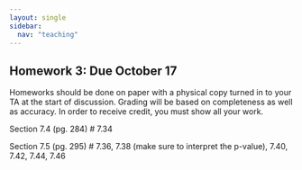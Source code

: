 ```yaml
---
layout: single
sidebar:
  nav: "teaching"
---
```


## Homework 3: Due October 17

Homeworks should be done on paper with a physical copy turned in to your TA at the start of discussion. Grading will be based on completeness as well as accuracy. In order to receive credit, you must show all your work. 

Section 7.4 (pg. 284) # 7.34

Section 7.5 (pg. 295) # 7.36, 7.38 (make sure to interpret the p-value), 7.40, 7.42, 7.44, 7.46
